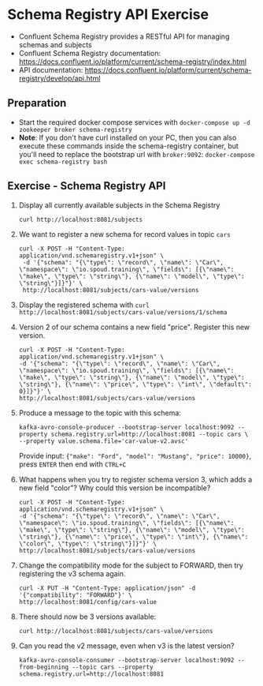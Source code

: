 # Schema Registry API Exercise

* Confluent Schema Registry provides a RESTful API for managing schemas and subjects
* Confluent Schema Registry documentation: https://docs.confluent.io/platform/current/schema-registry/index.html 
* API documentation: https://docs.confluent.io/platform/current/schema-registry/develop/api.html


## Preparation

* Start the required docker compose services with `docker-compose up -d zookeeper broker schema-registry`
* **Note**: If you don't have curl installed on your PC, then you can also execute these commands inside the schema-registry container, but you'll need to replace the bootstrap url with `broker:9092`:
`docker-compose exec schema-registry bash`



## Exercise - Schema Registry API

1. Display all currently available subjects in the Schema Registry  

       curl http://localhost:8081/subjects

2. We want to register a new schema for record values in topic `cars`

       curl -X POST -H "Content-Type: application/vnd.schemaregistry.v1+json" \
        -d '{"schema": "{\"type\": \"record\", \"name\": \"Car\", \"namespace\": \"io.spoud.training\", \"fields\": [{\"name\": \"make\", \"type\": \"string\"}, {\"name\": \"model\", \"type\": \"string\"}]}"}' \
        http://localhost:8081/subjects/cars-value/versions

3. Display the registered schema with `curl http://localhost:8081/subjects/cars-value/versions/1/schema`

4. Version 2 of our schema contains a new field "price". Register this new version.

       curl -X POST -H "Content-Type: application/vnd.schemaregistry.v1+json" \
       -d '{"schema": "{\"type\": \"record\", \"name\": \"Car\", \"namespace\": \"io.spoud.training\", \"fields\": [{\"name\": \"make\", \"type\": \"string\"}, {\"name\": \"model\", \"type\": \"string\"}, {\"name\": \"price\", \"type\": \"int\", \"default\": 0}]}"}' \
       http://localhost:8081/subjects/cars-value/versions

5. Produce a message to the topic with this schema:

       kafka-avro-console-producer --bootstrap-server localhost:9092 --property schema.registry.url=http://localhost:8081 --topic cars \
       --property value.schema.file='car-value-v2.avsc'

   Provide input: `{"make": "Ford", "model": "Mustang", "price": 10000}`, press `ENTER` then end with `CTRL+C`

6. What happens when you try to register schema version 3, which adds a new field "color"? Why could this version be incompatible?

       curl -X POST -H "Content-Type: application/vnd.schemaregistry.v1+json" \
       -d '{"schema": "{\"type\": \"record\", \"name\": \"Car\", \"namespace\": \"io.spoud.training\", \"fields\": [{\"name\": \"make\", \"type\": \"string\"}, {\"name\": \"model\", \"type\": \"string\"}, {\"name\": \"price\", \"type\": \"int\"}, {\"name\": \"color\", \"type\": \"string\"}]}"}' \
       http://localhost:8081/subjects/cars-value/versions

7. Change the compatibility mode for the subject to FORWARD, then try registering the v3 schema again. 

       curl -X PUT -H "Content-Type: application/json" -d '{"compatibility": "FORWARD"}' \
       http://localhost:8081/config/cars-value

8. There should now be 3 versions available:

       curl http://localhost:8081/subjects/cars-value/versions

9. Can you read the v2 message, even when v3 is the latest version?

       kafka-avro-console-consumer --bootstrap-server localhost:9092 --from-beginning --topic cars --property schema.registry.url=http://localhost:8081
